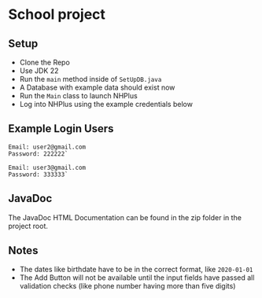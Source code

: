 # School project

## Setup

- Clone the Repo
- Use JDK 22
- Run the `main` method inside of `SetUpDB.java`
- A Database with example data should exist now
- Run the `Main` class to launch NHPlus
- Log into NHPlus using the example credentials below

## Example Login Users
```
Email: user2@gmail.com
Password: 222222`

Email: user3@gmail.com
Password: 333333`
```

## JavaDoc

The JavaDoc HTML Documentation can be found in the zip folder in the project root.

## Notes

- The dates like birthdate have to be in the correct format, like `2020-01-01`
- The Add Button will not be available until the input fields have passed all validation checks (like phone number having more than five digits)

